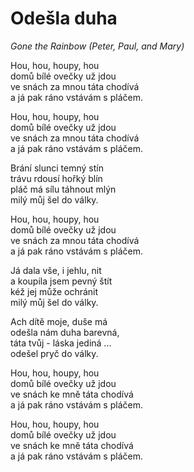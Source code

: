 # Odešla duha
*Gone the Rainbow (Peter, Paul, and Mary)*

Hou, hou, houpy, hou     
domů bílé ovečky už jdou     
ve snách za mnou táta chodívá     
a já pak ráno vstávám s pláčem.

Hou, hou, houpy, hou     
domů bílé ovečky už jdou     
ve snách za mnou táta chodívá     
a já pak ráno vstávám s pláčem.

Brání slunci temný stín     
trávu rdousí hořký blín     
pláč má sílu táhnout mlýn     
milý můj šel do války. 

Hou, hou, houpy, hou     
domů bílé ovečky už jdou     
ve snách za mnou táta chodívá     
a já pak ráno vstávám s pláčem.

Já dala vše, i jehlu, nit     
a koupila jsem pevný štít      
kéž jej může ochránit      
milý můj šel do války. 

Ach dítě moje, duše má     
odešla nám duha barevná,     
táta tvůj - láska jediná ...    
odešel pryč do války. 

Hou, hou, houpy, hou     
domů bílé ovečky už jdou     
ve snách ke mně táta chodívá     
a já pak ráno vstávám s pláčem.

Hou, hou, houpy, hou     
domů bílé ovečky už jdou     
ve snách ke mně táta chodívá     
a já pak ráno vstávám s pláčem.

